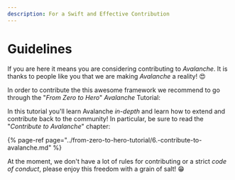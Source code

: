 ```yaml
---
description: For a Swift and Effective Contribution
---
```


# Guidelines

If you are here it means you are considering contributing to _Avalanche_. It is thanks to people like you that we are making _Avalanche_ a reality! 😍

In order to contribute the this awesome framework we recommend to go through the "_From Zero to Hero_" _Avalanche_ Tutorial:

In this tutorial you'll learn Avalanche _in-depth_ and learn how to extend and contribute back to the community! In particular, be sure to read the "_Contribute to Avalanche_" chapter:

{% page-ref page="../from-zero-to-hero-tutorial/6.-contribute-to-avalanche.md" %}

At the moment, we don't have a lot of rules for contributing or a strict _code of conduct_, please enjoy this freedom with a grain of salt! 😁

